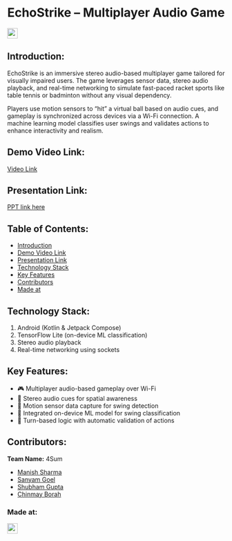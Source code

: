 <h1 align="center"> EchoStrike – Multiplayer Audio Game</h1>
<p align="center">
</p>

<a href="https://hack36.com"> <img src="https://i.postimg.cc/FFwvfkGk/built-at-hack36.png" height=24px> </a>

## Introduction:
EchoStrike is an immersive stereo audio-based multiplayer game tailored for visually impaired users. The game leverages sensor data, stereo audio playback, and real-time networking to simulate fast-paced racket sports like table tennis or badminton without any visual dependency.

Players use motion sensors to “hit” a virtual ball based on audio cues, and gameplay is synchronized across devices via a Wi-Fi connection. A machine learning model classifies user swings and validates actions to enhance interactivity and realism.

## Demo Video Link:
<a href="http://tiny.cc/9o2h001">Video Link</a>

## Presentation Link:
<a href="https://www.canva.com/design/DAGlIkSqLVQ/8DFl9WtDTjss5aUQUtAzkw/edit?ui=eyJBIjp7fX0">PPT link here</a>

## Table of Contents:
- [Introduction](#introduction)
- [Demo Video Link](#demo-video-link)
- [Presentation Link](#presentation-link)
- [Technology Stack](#technology-stack)
- [Key Features](#key-features)
- [Contributors](#contributors)
- [Made at](#made-at)

## Technology Stack:
1. Android (Kotlin & Jetpack Compose)
2. TensorFlow Lite (on-device ML classification)
3. Stereo audio playback
4. Real-time networking using sockets

## Key Features:
- 🎮 Multiplayer audio-based gameplay over Wi-Fi
- 🦻 Stereo audio cues for spatial awareness
- 📱 Motion sensor data capture for swing detection
- 🧠 Integrated on-device ML model for swing classification
- 🔄 Turn-based logic with automatic validation of actions


## Contributors:

**Team Name:** 4Sum

* [Manish Sharma](https://github.com/manish-sharma26)
* [Sanyam Goel](https://github.com/hexwhiz)
* [Shubham Gupta](https://github.com/kanha321)
* [Chinmay Borah](https://github.com/chinmay17-bot)

### Made at:
<a href="https://hack36.com"> <img src="https://i.postimg.cc/FFwvfkGk/built-at-hack36.png" height=24px> </a>
